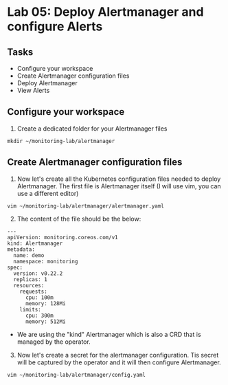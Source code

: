 # Lab 05: Deploy Alertmanager and configure Alerts

## Tasks

 - Configure your workspace
 - Create Alertmanager configuration files
 - Deploy Alertmanager
 - View Alerts

## Configure your workspace

1. Create a dedicated folder for your Alertmanager files

```
mkdir ~/monitoring-lab/alertmanager
```

## Create Alertmanager configuration files

1. Now let's create all the Kubernetes configuration files needed to deploy Alertmanager. The first file is Alertmanager itself (I will use vim, you can use a different editor)
```
vim ~/monitoring-lab/alertmanager/alertmanager.yaml
```

2. The content of the file should be the below:
```
---
apiVersion: monitoring.coreos.com/v1
kind: Alertmanager
metadata:
  name: demo
  namespace: monitoring
spec:
  version: v0.22.2
  replicas: 1
  resources:
    requests:
      cpu: 100m
      memory: 128Mi
    limits:
      cpu: 300m
      memory: 512Mi

```
  - We are using the "kind" Alertmanager which is also a CRD that is managed by the operator.

3. Now let's create a secret for the alertmanager configuration. Tis secret will be captured by the operator and it will then configure Alertmanager.

```
vim ~/monitoring-lab/alertmanager/config.yaml
```

